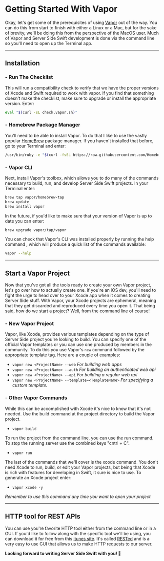 # Getting Started With Vapor

Okay, let's get some of the prerequisites of using [Vapor](https://vapor.codes)
out of the way. You can do this from start to finish with either a Linux or a
Mac, but for the sake of brevity, we'll be doing this from the perspective of
the MacOS user. Much of Vapor and Server Side Swift development is done via
the command line so you'll need to open up the Terminal app.
___
## Installation

### - Run The Checklist

This will run a compatibility check to verify that we have the proper versions
of Xcode and Swift required to work with vapor. If you find that something doesn't
make the checklist, make sure to upgrade or install the appropriate version. Enter:
```sh
eval "$(curl -sL check.vapor.sh)"
```

### - Homebrew Package Manager

You'll need to be able to install Vapor. To do that I like to use the vastly
popular [HomeBrew](https://brew.sh) package manager. If you haven't installed
that before, go to your Terminal and enter:
```sh
/usr/bin/ruby -e "$(curl -fsSL https://raw.githubusercontent.com/Homebrew/install/master/install)"
```

### - Vapor CLI

Next, install Vapor's toolbox, which allows you to do many of the commands
necessary to build, run, and develop Server Side Swift projects. In your
Terminal enter:
```sh
brew tap vapor/homebrew-tap
brew update
brew install vapor
```

In the future, if you'd like to make sure that your version of Vapor is up
to date you can enter:
```sh
brew upgrade vapor/tap/vapor
```

You can check that Vapor's CLI was installed properly by running the help command
, which will produce a quick list of the commands available:
```sh
vapor --help
```
___
## Start a Vapor Project

Now that you've got all the tools ready to create your own Vapor project, let's
go over how to actually create one. If you're an iOS dev, you'll need to fight
the urge to head over to your Xcode app when it comes to creating Server Side
stuff. With Vapor, your Xcode projects are ephemeral, meaning that they get
discarded and reproduced every time you open it. That being said, how do we
start a project? Well, from the command line of course!

### - New Vapor Project

Vapor, like Xcode, provides various templates depending on the type of Server
Side project you're looking to build. You can specify one of the official Vapor
templates or you can use one produced by members in the community. To do this
you use Vapor's `new` command followed by the appropriate template tag. Here are
a couple of examples:

- `vapor new <ProjectName> --web`  *For building web apps*
- `vapor new <ProjectName> --auth`  *For building an authenticated web api*
- `vapor new <ProjectName> --api`  *For building a regular web api*
- `vapor new <ProjectName> --template=<TemplateName>`  *For specifying a custom template.*

### - Other Vapor Commands

While this can be accomplished with Xcode it's nice to know that it's not needed.
Use the build command at the project directory to build the Vapor project.

- `vapor build` 

To run the project from the command line, you can use the run command. To 
stop the running server use the combined keys "cntrl + C". 

- `vapor run` 

The last of the commands that we'll cover is the xcode command. You don't need
Xcode to run, build, or edit your Vapor projects, but being that Xcode is rich with
features for developing in Swift, it sure is nice to use. To generate an Xcode project
enter:

- `vapor xcode -y`

*Remember to use this command any time you want to open your project*

___
## HTTP tool for REST APIs

You can use you're favorite HTTP tool either from the command line or in a GUI.
If you'd like to follow along with the specific tool we'll be using, you can download it
for free from this [itunes site](https://itunes.apple.com/us/app/rested-simple-http-requests/id421879749?mt=12).
It's called [RESTed](http://www.helloresolven.com/portfolio/rested/) and is a very easy 
to use GUI that allows us to make HTTP requests to our server.

**Looking forward to writing Server Side Swift with you! 👋**
